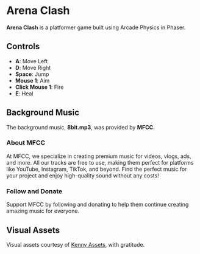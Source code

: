 # Arena Clash

**Arena Clash** is a platformer game built using Arcade Physics in Phaser. 

## Controls
- **A**: Move Left  
- **D**: Move Right  
- **Space**: Jump  
- **Mouse 1**: Aim  
- **Click Mouse 1**: Fire  
- **E**: Heal  

## Background Music
The background music, **8bit.mp3**, was provided by **MFCC**.

### About MFCC
At MFCC, we specialize in creating premium music for videos, vlogs, ads, and more. All our tracks are free to use, making them perfect for platforms like YouTube, Instagram, TikTok, and beyond. Find the perfect music for your project and enjoy high-quality sound without any costs!

### Follow and Donate
Support MFCC by following and donating to help them continue creating amazing music for everyone.

## Visual Assets
Visual assets courtesy of [Kenny Assets](https://kenney.nl/assets), with gratitude.